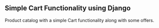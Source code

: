 <h2>Simple Cart Functionality using Django</h2>
<p>
  Product catalog with a simple Cart functionality along with some offers.
</p>
